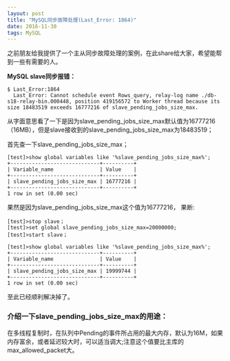 ```yaml
---
layout: post
title: "MySQL同步故障处理(Last_Error: 1864)"
date: 2016-11-30
tags: MySQL 
---
```


  之前朋友给我提供了一个主从同步故障处理的案例，在此share给大家，希望能帮到一些有需要的人。

**MySQL slave同步报错：**

```
$ Last_Error:1864
  Last_Error: Cannot schedule event Rows_query, relay-log name ./db-s18-relay-bin.000448, position 419156572 to Worker thread because its size 18483519 exceeds 16777216 of slave_pending_jobs_size_max.
```

  从字面意思看了一下是因为slave_pending_jobs_size_max默认值为16777216（16MB），但是slave接收到的slave_pending_jobs_size_max为18483519；

  首先查一下slave_pending_jobs_size_max；

```
[test]>show global variables like '%slave_pending_jobs_size_max%';
+-----------------------------+----------+
| Variable_name               | Value    |
+-----------------------------+----------+
| slave_pending_jobs_size_max | 16777216 |
+-----------------------------+----------+
1 row in set (0.00 sec)
```

  果然是因为slave_pending_jobs_size_max这个值为16777216，
  果断:

```
[test]>stop slave；
[test]>set global slave_pending_jobs_size_max=20000000;
[test]>start slave；
```

```
[test]>show global variables like '%slave_pending_jobs_size_max%';
+-----------------------------+----------+
| Variable_name               | Value    |
+-----------------------------+----------+
| slave_pending_jobs_size_max | 19999744 |
+-----------------------------+----------+
1 row in set (0.00 sec)
```

  至此已经顺利解决掉了。

### 介绍一下slave_pending_jobs_size_max的用途：
  在多线程复制时，在队列中Pending的事件所占用的最大内存，默认为16M，如果内存富余，或者延迟较大时，可以适当调大;注意这个值要比主库的max_allowed_packet大。
